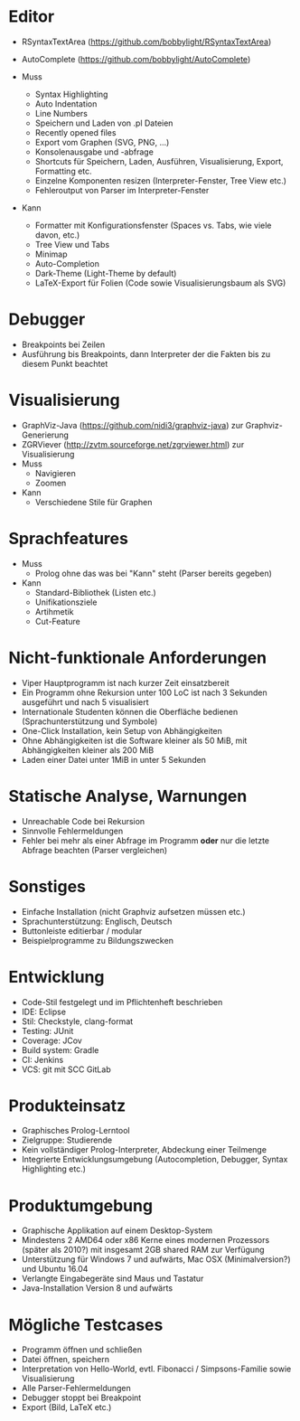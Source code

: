 # Editor

  - RSyntaxTextArea (https://github.com/bobbylight/RSyntaxTextArea)
  - AutoComplete (https://github.com/bobbylight/AutoComplete)
  - Muss
    - Syntax Highlighting
    - Auto Indentation
    - Line Numbers
    - Speichern und Laden von .pl Dateien
    - Recently opened files
    - Export vom Graphen (SVG, PNG, ...)
    - Konsolenausgabe und -abfrage
    - Shortcuts für Speichern, Laden, Ausführen, Visualisierung, Export, Formatting etc.
    - Einzelne Komponenten resizen (Interpreter-Fenster, Tree View etc.)
    - Fehleroutput von Parser im Interpreter-Fenster

  - Kann
    - Formatter mit Konfigurationsfenster (Spaces vs. Tabs, wie viele davon, etc.)
    - Tree View  und Tabs
    - Minimap
    - Auto-Completion
    - Dark-Theme (Light-Theme by default)
    - LaTeX-Export für Folien (Code sowie Visualisierungsbaum als SVG)

# Debugger

  - Breakpoints bei Zeilen
  - Ausführung bis Breakpoints, dann Interpreter der die Fakten bis zu diesem Punkt beachtet

# Visualisierung

  - GraphViz-Java (https://github.com/nidi3/graphviz-java) zur Graphviz-Generierung
  - ZGRViever (http://zvtm.sourceforge.net/zgrviewer.html) zur Visualisierung
  - Muss
    - Navigieren
    - Zoomen
  - Kann
    - Verschiedene Stile für Graphen

# Sprachfeatures

  - Muss
    - Prolog ohne das was bei "Kann" steht (Parser bereits gegeben) 
  - Kann
    - Standard-Bibliothek (Listen etc.)
    - Unifikationsziele
    - Artihmetik
    - Cut-Feature

# Nicht-funktionale Anforderungen

  - Viper Hauptprogramm ist nach kurzer Zeit einsatzbereit
  - Ein Programm ohne Rekursion unter 100 LoC ist nach 3 Sekunden ausgeführt und nach 5 visualisiert
  - Internationale Studenten können die Oberfläche bedienen (Sprachunterstützung und Symbole)
  - One-Click Installation, kein Setup von Abhängigkeiten
  - Ohne Abhängigkeiten ist die Software kleiner als 50 MiB, mit Abhängigkeiten kleiner als 200 MiB
  - Laden einer Datei unter 1MiB in unter 5 Sekunden

# Statische Analyse, Warnungen

  - Unreachable Code bei Rekursion
  - Sinnvolle Fehlermeldungen
  - Fehler bei mehr als einer Abfrage im Programm **oder** nur die letzte Abfrage beachten (Parser vergleichen)

# Sonstiges

  - Einfache Installation (nicht Graphviz aufsetzen müssen etc.)
  - Sprachunterstützung: Englisch, Deutsch
  - Buttonleiste editierbar / modular
  - Beispielprogramme zu Bildungszwecken

# Entwicklung
  - Code-Stil festgelegt und im Pflichtenheft beschrieben
  - IDE: Eclipse
  - Stil: Checkstyle, clang-format
  - Testing: JUnit
  - Coverage: JCov
  - Build system: Gradle
  - CI: Jenkins
  - VCS: git mit SCC GitLab

# Produkteinsatz

  - Graphisches Prolog-Lerntool
  - Zielgruppe: Studierende
  - Kein vollständiger Prolog-Interpreter, Abdeckung einer Teilmenge
  - Integrierte Entwicklungsumgebung (Autocompletion, Debugger, Syntax Highlighting etc.) 

# Produktumgebung

  - Graphische Applikation auf einem Desktop-System
  - Mindestens 2 AMD64 oder x86 Kerne eines modernen Prozessors (später als 2010?) mit insgesamt 2GB shared RAM zur Verfügung
  - Unterstützung für Windows 7 und aufwärts, Mac OSX (Minimalversion?) und Ubuntu 16.04
  - Verlangte Eingabegeräte sind Maus und Tastatur
  - Java-Installation Version 8 und aufwärts

# Mögliche Testcases

  - Programm öffnen und schließen
  - Datei öffnen, speichern
  - Interpretation von Hello-World, evtl. Fibonacci / Simpsons-Familie sowie Visualisierung
  - Alle Parser-Fehlermeldungen
  - Debugger stoppt bei Breakpoint
  - Export (Bild, LaTeX etc.)
